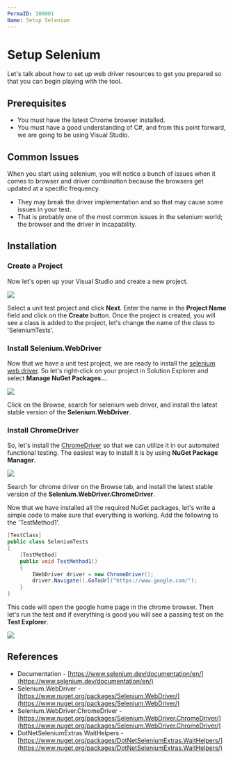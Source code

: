 ```yaml
---
PermaID: 100001
Name: Setup Selenium
---
```


# Setup Selenium

Let's talk about how to set up web driver resources to get you prepared so that you can begin playing with the tool.

## Prerequisites

 - You must have the latest Chrome browser installed.
 - You must have a good understanding of C#, and from this point forward, we are going to be using Visual Studio.

## Common Issues 

When you start using selenium, you will notice a bunch of issues when it comes to browser and driver combination because the browsers get updated at a specific frequency.

 - They may break the driver implementation and so that may cause some issues in your test.
 - That is probably one of the most common issues in the selenium world; the browser and the driver in incapability.

## Installation

### Create a Project

Now let's open up your Visual Studio and create a new project.

<img src="images/setup-1.png">

Select a unit test project and click **Next**. Enter the name in the **Project Name** field and click on the **Create** button. Once the project is created, you will see a class is added to the project, let's change the name of the class to 'SeleniumTests'.  

### Install Selenium.WebDriver

Now that we have a unit test project, we are ready to install the [selenium web driver](https://www.nuget.org/packages/Selenium.WebDriver/). So let's right-click on your project in Solution Explorer and select **Manage NuGet Packages...**

<img src="images/setup-2.png">

Click on the Browse, search for selenium web driver, and install the latest stable version of the **Selenium.WebDriver**.

### Install ChromeDriver

So, let's install the [ChromeDriver](https://www.nuget.org/packages/Selenium.WebDriver.ChromeDriver/) so that we can utilize it in our automated functional testing. The easiest way to install it is by using **NuGet Package Manager**.

<img src="images/setup-3.png">

Search for chrome driver on the Browse tab, and install the latest stable version of the **Selenium.WebDriver.ChromeDriver**.

Now that we have installed all the required NuGet packages, let's write a simple code to make sure that everything is working. Add the following to the 'TestMethod1'.

```csharp
[TestClass]
public class SeleniumTests
{
    [TestMethod]
    public void TestMethod1()
    {
        IWebDriver driver = new ChromeDriver();
        driver.Navigate().GoToUrl("https://www.google.com/");
    }
}
```

This code will open the google home page in the chrome browser. Then let's run the test and if everything is good you will see a passing test on the **Test Explorer**.

<img src="images/setup-4.png">

## References

 - Documentation - [https://www.selenium.dev/documentation/en/](https://www.selenium.dev/documentation/en/)
 - Selenium.WebDriver - [https://www.nuget.org/packages/Selenium.WebDriver/](https://www.nuget.org/packages/Selenium.WebDriver/)
 - Selenium.WebDriver.ChromeDriver - [https://www.nuget.org/packages/Selenium.WebDriver.ChromeDriver/](https://www.nuget.org/packages/Selenium.WebDriver.ChromeDriver/)
 - DotNetSeleniumExtras.WaitHelpers - [https://www.nuget.org/packages/DotNetSeleniumExtras.WaitHelpers/](https://www.nuget.org/packages/DotNetSeleniumExtras.WaitHelpers/)